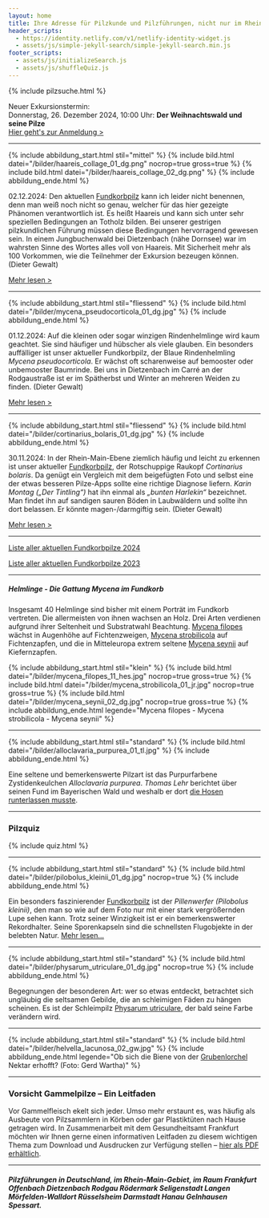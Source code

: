 ```yaml
---
layout: home
title: Ihre Adresse für Pilzkunde und Pilzführungen, nicht nur im Rhein-Main-Gebiet
header_scripts:
  - https://identity.netlify.com/v1/netlify-identity-widget.js
  - assets/js/simple-jekyll-search/simple-jekyll-search.min.js
footer_scripts:
  - assets/js/initializeSearch.js
  - assets/js/shuffleQuiz.js
---
```

{% include pilzsuche.html %}

Neuer Exkursionstermin:\
Donnerstag, 26. Dezember 2024, 10:00 Uhr: **Der Weihnachtswald und seine Pilze**\
[Hier geht's zur Anmeldung >](/termine)

- - -

{% include abbildung_start.html stil="mittel" %}
{% include bild.html datei="/bilder/haareis_collage_01_dg.png" nocrop=true gross=true %}
{% include bild.html datei="/bilder/haareis_collage_02_dg.png" %}
{% include abbildung_ende.html %}

02.12.2024: Den aktuellen [Fundkorbpilz](AA "Glossar-") kann ich leider nicht benennen, denn man weiß noch nicht so genau, welcher für das hier gezeigte Phänomen verantwortlich ist. Es heißt Haareis und kann sich unter sehr speziellen Bedingungen an Totholz bilden. Bei unserer gestrigen pilzkundlichen Führung müssen diese Bedingungen hervorragend gewesen sein. In einem Jungbuchenwald bei Dietzenbach (nähe Dornsee) war im wahrsten Sinne des Wortes alles voll von Haareis. Mit Sicherheit mehr als 100 Vorkommen, wie die Teilnehmer der Exkursion bezeugen können. (Dieter Gewalt)

[Mehr lesen >](/artikel/haareis)

<div style="clear:  both"></div> 

- - -

{% include abbildung_start.html stil="fliessend" %}
{% include bild.html datei="/bilder/mycena_pseudocorticola_01_dg.jpg" %}
{% include abbildung_ende.html %}

01.12.2024: Auf die kleinen oder sogar winzigen Rindenhelmlinge wird kaum geachtet. Sie sind häufiger und hübscher als viele glauben. Ein besonders auffälliger ist unser aktueller Fundkorbpilz, der Blaue Rindenhelmling *Mycena pseudocorticola*. Er wächst oft scharenweise auf bemooster oder unbemooster Baumrinde. Bei uns in Dietzenbach im Carré an der Rodgaustraße ist er im Spätherbst und Winter an mehreren Weiden zu finden. (Dieter Gewalt)

[Mehr lesen >](/pilze/mycena-pseudocorticola-blauer-rindenhelmling)

<div style="clear:  both"></div>

- - -

{% include abbildung_start.html stil="fliessend" %}
{% include bild.html datei="/bilder/cortinarius_bolaris_01_dg.jpg" %}
{% include abbildung_ende.html %}

30.11.2024: In der Rhein-Main-Ebene ziemlich häufig und leicht zu erkennen ist unser aktueller [Fundkorbpilz](AA "Glossar-"), der Rotschuppige Raukopf *Cortinarius bolaris*. Da genügt ein Vergleich mit dem beigefügten Foto und selbst eine der etwas besseren Pilze-Apps sollte eine richtige Diagnose liefern. *Karin Montag („Der Tintling“)* hat ihn einmal als *„bunten Harlekin“* bezeichnet. Man findet ihn auf sandigen sauren Böden in Laubwäldern und sollte ihn dort belassen. Er könnte magen-/darmgiftig sein. (Dieter Gewalt)

[Mehr lesen >](/pilze/cortinarius-bolaris-rotschuppiger-raukopf)

<div style="clear:  both"></div>

- - -

[Liste aller aktuellen Fundkorbpilze 2024](/artikel/liste-aller-aktuellen-fundkorbpilze-2024.html)

[Liste aller aktuellen Fundkorbpilze 2023](/artikel/liste-aller-aktuellen-fundkorbpilze-2023.html)

- - -

##### Helmlinge - Die Gattung *Mycena* im Fundkorb

Insgesamt 40 Helmlinge sind bisher mit einem Porträt im Fundkorb vertreten. Die allermeisten von ihnen wachsen an Holz. Drei Arten verdienen aufgrund ihrer Seltenheit und Substratwahl Beachtung. [Mycena filopes](/pilze/mycena-filopes-zerbrechlicher-fadenhelmling) wächst in Augenhöhe auf Fichtenzweigen, [Mycena strobilicola](/pilze/mycena-strobilicola-fichtenzapfenhelmling) auf Fichtenzapfen, und die in Mitteleuropa extrem seltene [Mycena seynii](/pilze/mycena-seynii-mediterraner-kiefernzapfenhelmling) auf Kiefernzapfen.

{% include abbildung_start.html stil="klein" %}
{% include bild.html datei="/bilder/mycena_filopes_11_hes.jpg" nocrop=true gross=true %}
{% include bild.html datei="/bilder/mycena_strobilicola_01_jr.jpg" nocrop=true gross=true %}
{% include bild.html datei="/bilder/mycena_seynii_02_dg.jpg" nocrop=true gross=true %}
{% include abbildung_ende.html legende="Mycena filopes - Mycena strobilicola - Mycena seynii" %}

- - -

{% include abbildung_start.html stil="standard" %}
{% include bild.html datei="/bilder/alloclavaria_purpurea_01_tl.jpg" %}
{% include abbildung_ende.html %}

Eine seltene und bemerkenswerte Pilzart ist das Purpurfarbene Zystidenkeulchen *Alloclavaria purpurea*. *Thomas Lehr* berichtet über seinen Fund im Bayerischen Wald und weshalb er dort [die Hosen runterlassen musste](/pilze/alloclavaria-purpurea-purpurfarbenes-zystidenkeulchen).

- - -

### Pilzquiz

{% include quiz.html %}

- - -

{% include abbildung_start.html stil="standard" %}
{% include bild.html datei="/bilder/pilobolus_kleinii_01_dg.jpg" nocrop=true %}
{% include abbildung_ende.html %}

Ein besonders faszinierender [Fundkorbpilz](AA "Glossar-") ist der *Pillenwerfer (Pilobolus kleinii)*, den man so wie auf dem Foto nur mit einer stark vergrößernden Lupe sehen kann. Trotz seiner Winzigkeit ist er ein bemerkenswerter Rekordhalter. Seine Sporenkapseln sind die schnellsten Flugobjekte in der belebten Natur. [Mehr lesen...](/pilze/pilobolus-kleinii-pillenwerfer)

- - -

{% include abbildung_start.html stil="standard" %}
{% include bild.html datei="/bilder/physarum_utriculare_01_dg.jpg" nocrop=true %}
{% include abbildung_ende.html %}

Begegnungen der besonderen Art: wer so etwas entdeckt, betrachtet sich ungläubig die seltsamen Gebilde, die an schleimigen Fäden zu hängen scheinen. Es ist der Schleimpilz [Physarum utriculare](/pilze/physarum-utriculare-fadenfruchtschleimpilz), der bald seine Farbe verändern wird.

- - -

{% include abbildung_start.html stil="standard" %}
{% include bild.html datei="/bilder/helvella_lacunosa_02_gw.jpg" %}
{% include abbildung_ende.html legende="Ob sich die Biene von der <a href='/pilze/helvella-lacunosa-grubenlorchel'>Grubenlorchel</a> Nektar erhofft?  (Foto: Gerd Wartha)" %}

- - -

### Vorsicht Gammelpilze – Ein Leitfaden

Vor Gammelfleisch ekelt sich jeder. Umso mehr erstaunt es, was häufig als Ausbeute von Pilzsammlern in Körben oder gar Plastiktüten nach Hause getragen wird. In Zusammenarbeit mit dem Gesundheitsamt Frankfurt möchten wir Ihnen gerne einen informativen Leitfaden zu diesem wichtigen Thema zum Download und Ausdrucken zur Verfügung stellen – [hier als PDF erhältlich](/assets/docs/Fundkorb.de-Gammelpilze.pdf).

- - -

##### Pilzführungen in Deutschland, im Rhein-Main-Gebiet, im Raum Frankfurt Offenbach Dietzenbach Rodgau Rödermark Seligenstadt Langen Mörfelden-Walldort Rüsselsheim Darmstadt Hanau Gelnhausen Spessart.